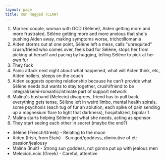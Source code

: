 ```yaml
---
layout: page
title: Run Ragged (CLAW)
---
```


1. Married couple, woman with OCD (Sélène), Aiden getting more and more frustrated, Sélène getting more and more anxious that she's pushing Aiden away, making symptoms worse, trichotillomania
2. Aiden storms out at one point, Sélène left a mess, calls "unrequited" crush/friend who comes over, feels bad for Sélène, stops her from picking at herself and pacing by hugging, telling Sélène to pick at her own fur
3. They fuck
4. Panic attack next night about what happened, what will Aiden think, etc, Aiden hollers, sleeps on the couch
5. Aiden suggests opening relationship because he can't provide what Sélène needs but wants to stay together, crush/friend to be integral/semi-romantic/intimate part of support network
6. Malina's husband (Melecio) disagrees, friend has to pull back, everything gets tense, Sélène left in weird limbo, mental health spirals, some psychosis (each tug of fur an ablution, each spike of pain sending up a magnesium flare to light that darkness), hospitalized, bipolar 1
7. Malina starts helping Sélène get what she needs, acting as sponsor
8. They start seeing each other in secret (maybe the end?)


* Sélène (French/Greek) - Relating to the moon
* Aiden (Irish, from Étaín) - Sun god/goddess, diminutive of ét: passion/jealousy
* Malina (Inuit) - Strong sun goddess, not gonna put up with jealous men
* Melecio/Lecio (Greek) - Careful, attentive
